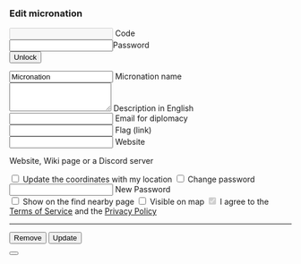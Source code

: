 
<section id="add">

  <h3>Edit micronation</h3>
    <form id="edit__preform">
        <div class="mdl-textfield mdl-js-textfield">
            <input class="mdl-textfield__input" type="text" maxlength="256" id="edit__code" required="true" disabled />
            <label class="mdl-textfield__label" for="edit__code">Code</label>
        </div>
        <div class="mdl-textfield mdl-js-textfield mdl-textfield--floating-label">
            <input class="mdl-textfield__input" type="password" maxlength="256" id="edit__old_password" required="true" autocomplete="current-password />
            <label class="mdl-textfield__label" for="edit__password">Password</label>
        </div>
        <button class="mdl-button mdl-js-button mdl-button--raised mdl-js-ripple-effect mdl-button--accent" id="edit__unlock">
            Unlock
        </button>
    </form>
    <form id="edit__form" class="hidden">
    <div class="mdl-textfield mdl-js-textfield mdl-textfield--floating-label">
      <input class="mdl-textfield__input" type="text" maxlength="256" id="edit__name" required="true" value="Micronation" />
      <label class="mdl-textfield__label" for="edit__name">Micronation name</label>
    </div>
    <div class="mdl-textfield mdl-js-textfield">
      <textarea class="mdl-textfield__input" type="text" rows="3" id="edit__description" maxlength="1000"></textarea>
      <label class="mdl-textfield__label" for="edit__description">Description in English</label>
    </div>
    <div class="mdl-textfield mdl-js-textfield mdl-textfield--floating-label">
      <input class="mdl-textfield__input" type="email" id="edit__email" />
      <label class="mdl-textfield__label" for="edit__email">Email for diplomacy</label>
    </div>
    <div class="mdl-textfield mdl-js-textfield mdl-textfield--floating-label">
      <input class="mdl-textfield__input" type="url" maxlength="256" id="edit__flag" />
      <label class="mdl-textfield__label" for="edit__flag">Flag (link)</label>
    </div>
    <div class="mdl-textfield mdl-js-textfield mdl-textfield--floating-label">
      <input class="mdl-textfield__input" type="url" maxlength="256" id="edit__website" />
      <label class="mdl-textfield__label" for="edit__website">Website</label>
    </div>
    <p>Website, Wiki page or a Discord server</p>
    <label class="mdl-checkbox mdl-js-checkbox mdl-js-ripple-effect" for="edit__update_coordinates">
      <input type="checkbox" id="edit__update_coordinates" class="mdl-checkbox__input" />
      <span class="mdl-checkbox__label">Update the coordinates with my location</span>
    </label>
    <label class="mdl-checkbox mdl-js-checkbox mdl-js-ripple-effect" for="edit__want_to_change_pass">
      <input type="checkbox" id="edit__want_to_change_pass" class="mdl-checkbox__input" />
      <span class="mdl-checkbox__label">Change password</span>
    </label>
    <div class="mdl-textfield mdl-js-textfield mdl-textfield--floating-label hidden" id="edit__new_password_wrapper">
      <input class="mdl-textfield__input" type="password" maxlength="256" minlength="8" id="edit__new_password" autocomplete="new-password"/>
      <label class="mdl-textfield__label" for="edit__new_password">New Password</label>
    </div>
    <label class="mdl-switch mdl-js-switch mdl-js-ripple-effect" for="edit__privacy_distance">
      <input type="checkbox" id="edit__privacy_distance" class="mdl-switch__input"/>
      <span class="mdl-switch__label">Show on the find nearby page</span>
    </label>
    <label class="mdl-switch mdl-js-switch mdl-js-ripple-effect" for="edit__privacy_coordinates">
      <input type="checkbox" id="edit__privacy_coordinates" class="mdl-switch__input"/>
      <span class="mdl-switch__label">Visible on map</span>
    </label>
    <label class="mdl-checkbox mdl-js-checkbox mdl-js-ripple-effect" for="edit__terms">
      <input type="checkbox" id="edit__terms" class="mdl-checkbox__input" disabled checked />
      <span class="mdl-checkbox__label">I agree to the <a href="terms.html">Terms of Service</a> and the <a href="privacy.html">Privacy Policy</a></span>
    </label>
    <hr>
    <button type="button" class="mdl-button mdl-js-button mdl-button--raised mdl-js-ripple-effect" id="edit__remove">
      Remove
    </button>
    <button type="submit" class="mdl-button mdl-js-button mdl-button--raised mdl-js-ripple-effect mdl-button--accent" id="edit__buy">
      Update
    </button>
  </form>

  <div id="edit__confirm_remove" class="mdl-js-snackbar mdl-snackbar">
    <div class="mdl-snackbar__text"></div>
    <button class="mdl-snackbar__action" type="button"></button>
  </div>

</section>
